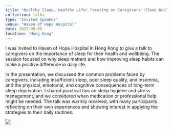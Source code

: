 ```yaml
---
title: "Healthy Sleep, Healthy Life: Focusing on Caregivers' Sleep Health"
collection: talks
type: "Invited Speaker"
venue: "Haven of Hope Hospital"
date: 2023-09-09
location: "Hong Kong"
---
```

I was invited to Haven of Hope Hospital in Hong Kong to give a talk to caregivers on the importance of sleep for their health and wellbeing. The session focused on why sleep matters and how improving sleep habits can make a positive difference in daily life.

In the presentation, we discussed the common problems faced by caregivers, including insufficient sleep, poor sleep quality, and insomnia, and the physical, emotional, and cognitive consequences of long-term sleep deprivation. I shared practical tips on sleep hygiene and stress management, and we considered when medication or professional help might be needed. The talk was warmly received, with many participants reflecting on their own experiences and showing interest in applying the strategies to their daily routines.

![](/images/talks/Talk_20230909)

